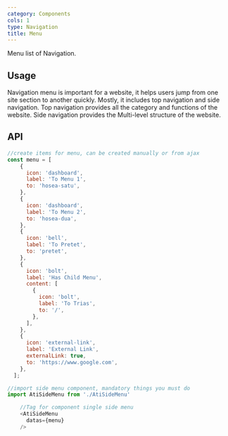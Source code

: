 ```yaml
---
category: Components
cols: 1
type: Navigation
title: Menu
---
```


Menu list of Navigation.

## Usage  
Navigation menu is important for a website, it helps users jump from one site section to another quickly. Mostly, it includes top navigation and side navigation. Top navigation provides all the category and functions of the website. Side navigation provides the Multi-level structure of the website.

## API
```js
//create items for menu, can be created manually or from ajax
const menu = [
    {
      icon: 'dashboard',
      label: 'To Menu 1',
      to: 'hosea-satu',
    },
    {
      icon: 'dashboard',
      label: 'To Menu 2',
      to: 'hosea-dua',
    },
    {
      icon: 'bell',
      label: 'To Pretet',
      to: 'pretet',
    },
    {
      icon: 'bolt',
      label: 'Has Child Menu',
      content: [
        {
          icon: 'bolt',
          label: 'To Trias',
          to: '/',
        },
      ],
    },
    {
      icon: 'external-link',
      label: 'External Link',
      externalLink: true,
      to: 'https://www.google.com',
    },
  ];

//import side menu component, mandatory things you must do
import AtiSideMenu from './AtiSideMenu'

    //Tag for component single side menu 
    <AtiSideMenu
      datas={menu}
    />

```
